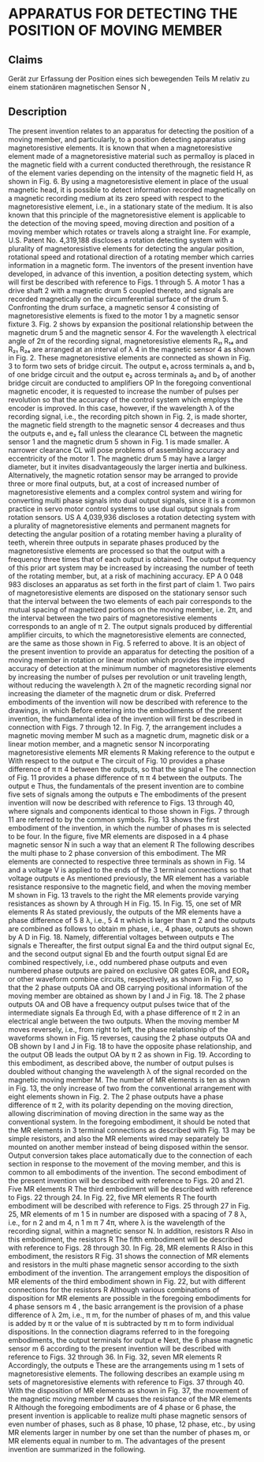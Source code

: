 # APPARATUS FOR DETECTING THE POSITION OF MOVING MEMBER

## Claims
Gerät zur Erfassung der Position eines sich bewegenden Teils M relativ zu einem stationären magnetischen Sensor N ,

## Description
The present invention relates to an apparatus for detecting the position of a moving member, and particularly, to a position detecting apparatus using magnetoresistive elements. It is known that when a magnetoresistive element made of a magnetoresistive material such as permalloy is placed in the magnetic field with a current conducted therethrough, the resistance R of the element varies depending on the intensity of the magnetic field H, as shown in Fig. 6. By using a magnetoresistive element in place of the usual magnetic head, it is possible to detect information recorded magnetically on a magnetic recording medium at its zero speed with respect to the magnetoresistive element, i.e., in a stationary state of the medium. It is also known that this principle of the magnetoresistive element is applicable to the detection of the moving speed, moving direction and position of a moving member which rotates or travels along a straight line. For example, U.S. Patent No. 4,319,188 discloses a rotation detecting system with a plurality of magnetoresistive elements for detecting the angular position, rotational speed and rotational direction of a rotating member which carries information in a magnetic form. The inventors of the present invention have developed, in advance of this invention, a position detecting system, which will first be described with reference to Figs. 1 through 5. A motor 1 has a drive shaft 2 with a magnetic drum 5 coupled thereto, and signals are recorded magnetically on the circumferential surface of the drum 5. Confronting the drum surface, a magnetic sensor 4 consisting of magnetoresistive elements is fixed to the motor 1 by a magnetic sensor fixture 3. Fig. 2 shows by expansion the positional relationship between the magnetic drum 5 and the magnetic sensor 4. For the wavelength λ electrical angle of 2π of the recording signal, magnetoresistive elements R₁₁ R₁₄ and R₂₁ R₂₄ are arranged at an interval of λ 4 in the magnetic sensor 4 as shown in Fig. 2. These magnetoresistive elements are connected as shown in Fig. 3 to form two sets of bridge circuit. The output e₁ across terminals a₁ and b₁ of one bridge circuit and the output e₂ across terminals a₂ and b₂ of another bridge circuit are conducted to amplifiers OP In the foregoing conventional magnetic encoder, it is requested to increase the number of pulses per revolution so that the accuracy of the control system which employs the encoder is improved. In this case, however, if the wavelength λ of the recording signal, i.e., the recording pitch shown in Fig. 2, is made shorter, the magnetic field strength to the magnetic sensor 4 decreases and thus the outputs e₁ and e₂ fall unless the clearance CL between the magnetic sensor 1 and the magnetic drum 5 shown in Fig. 1 is made smaller. A narrower clearance CL will pose problems of assembling accuracy and eccentricity of the motor 1. The magnetic drum 5 may have a larger diameter, but it invites disadvantageously the larger inertia and bulkiness. Alternatively, the magnetic rotation sensor may be arranged to provide three or more final outputs, but, at a cost of increased number of magnetoresistive elements and a complex control system and wiring for converting multi phase signals into dual output signals, since it is a common practice in servo motor control systems to use dual output signals from rotation sensors. US A 4,039,936 discloses a rotation detecting system with a plurality of magnetoresistive elements and permanent magnets for detecting the angular position of a rotating member having a plurality of teeth, wherein three outputs in separate phases produced by the magnetoresistive elements are processed so that the output with a frequency three times that of each output is obtained. The output frequency of this prior art system may be increased by increasing the number of teeth of the rotating member, but, at a risk of machining accuracy. EP A 0 048 983 discloses an apparatus as set forth in the first part of claim 1. Two pairs of magnetoresistive elements are disposed on the stationary sensor such that the interval between the two elements of each pair corresponds to the mutual spacing of magnetized portions on the moving member, i.e. 2π, and the interval between the two pairs of magnetoresistive elements corresponds to an angle of π 2. The output signals produced by differential amplifier circuits, to which the magnetoresistive elements are connected, are the same as those shown in Fig. 5 referred to above. It is an object of the present invention to provide an apparatus for detecting the position of a moving member in rotation or linear motion which provides the improved accuracy of detection at the minimum number of magnetoresistive elements by increasing the number of pulses per revolution or unit traveling length, without reducing the wavelength λ 2π of the magnetic recording signal nor increasing the diameter of the magnetic drum or disk. Preferred embodiments of the invention will now be described with reference to the drawings, in which Before entering into the embodiments of the present invention, the fundamental idea of the invention will first be described in connection with Figs. 7 through 12. In Fig. 7, the arrangement includes a magnetic moving member M such as a magnetic drum, magnetic disk or a linear motion member, and a magnetic sensor N incorporating magnetoresistive elements MR elements R Making reference to the output e With respect to the output e The circuit of Fig. 10 provides a phase difference of π π 4 between the outputs, so that the signal e The connection of Fig. 11 provides a phase difference of π π 4 between the outputs. The output e Thus, the fundamentals of the present invention are to combine five sets of signals among the outputs e The embodiments of the present invention will now be described with reference to Figs. 13 through 40, where signals and components identical to those shown in Figs. 7 through 11 are referred to by the common symbols. Fig. 13 shows the first embodiment of the invention, in which the number of phases m is selected to be four. In the figure, five MR elements are disposed in a 4 phase magnetic sensor N in such a way that an element R The following describes the multi phase to 2 phase conversion of this embodiment. The MR elements are connected to respective three terminals as shown in Fig. 14 and a voltage V is applied to the ends of the 3 terminal connections so that voltage outputs e As mentioned previously, the MR element has a variable resistance responsive to the magnetic field, and when the moving member M shown in Fig. 13 travels to the right the MR elements provide varying resistances as shown by A through H in Fig. 15. In Fig. 15, one set of MR elements R As stated previously, the outputs of the MR elements have a phase difference of 5 8 λ, i.e., 5 4 π which is larger than π 2 and the outputs are combined as follows to obtain m phase, i.e., 4 phase, outputs as shown by A D in Fig. 18. Namely, differential voltages between outputs e The signals e Thereafter, the first output signal Ea and the third output signal Ec, and the second output signal Eb and the fourth output signal Ed are combined respectively, i.e., odd numbered phase outputs and even numbered phase outputs are paired on exclusive OR gates EOR₁ and EOR₂ or other waveform combine circuits, respectively, as shown in Fig. 17, so that the 2 phase outputs OA and OB carrying positional information of the moving member are obtained as shown by I and J in Fig. 18. The 2 phase outputs OA and OB have a frequency output pulses twice that of the intermediate signals Ea through Ed, with a phase difference of π 2 in an electrical angle between the two outputs. When the moving member M moves reversely, i.e., from right to left, the phase relationship of the waveforms shown in Fig. 15 reverses, causing the 2 phase outputs OA and OB shown by I and J in Fig. 18 to have the opposite phase relationship, and the output OB leads the output OA by π 2 as shown in Fig. 19. According to this embodiment, as described above, the number of output pulses is doubled without changing the wavelength λ of the signal recorded on the magnetic moving member M. The number of MR elements is ten as shown in Fig. 13, the only increase of two from the conventional arrangement with eight elements shown in Fig. 2. The 2 phase outputs have a phase difference of π 2, with its polarity depending on the moving direction, allowing discrimination of moving direction in the same way as the conventional system. In the foregoing embodiment, it should be noted that the MR elements in 3 terminal connections as described with Fig. 13 may be simple resistors, and also the MR elements wired may separately be mounted on another member instead of being disposed within the sensor. Output conversion takes place automatically due to the connection of each section in response to the movement of the moving member, and this is common to all embodiments of the invention. The second embodiment of the present invention will be described with reference to Figs. 20 and 21. Five MR elements R The third embodiment will be described with reference to Figs. 22 through 24. In Fig. 22, five MR elements R The fourth embodiment will be described with reference to Figs. 25 through 27 in Fig. 25, MR elements of m 1 5 in number are disposed with a spacing of 7 8 λ, i.e., for n 2 and m 4, n 1 m π 7 4π, where λ is the wavelength of the recording signal, within a magnetic sensor N. In addition, resistors R Also in this embodiment, the resistors R The fifth embodiment will be described with reference to Figs. 28 through 30. In Fig. 28, MR elements R Also in this embodiment, the resistors R Fig. 31 shows the connection of MR elements and resistors in the multi phase magnetic sensor according to the sixth embodiment of the invention. The arrangement employs the disposition of MR elements of the third embodiment shown in Fig. 22, but with different connections for the resistors R Although various combinations of disposition for MR elements are possible in the foregoing embodiments for 4 phase sensors m 4 , the basic arrangement is the provision of a phase difference of λ 2m, i.e., π m, for the number of phases of m, and this value is added by π or the value of π is subtracted by π m to form individual dispositions. In the connection diagrams referred to in the foregoing embodiments, the output terminals for output e Next, the 6 phase magnetic sensor m 6 according to the present invention will be described with reference to Figs. 32 through 36. In Fig. 32, seven MR elements R Accordingly, the outputs e These are the arrangements using m 1 sets of magnetoresistive elements. The following describes an example using m sets of magnetoresistive elements with reference to Figs. 37 through 40. With the disposition of MR elements as shown in Fig. 37, the movement of the magnetic moving member M causes the resistance of the MR elements R Although the foregoing embodiments are of 4 phase or 6 phase, the present invention is applicable to realize multi phase magnetic sensors of even number of phases, such as 8 phase, 10 phase, 12 phase, etc., by using MR elements larger in number by one set than the number of phases m, or MR elements equal in number to m. The advantages of the present invention are summarized in the following.